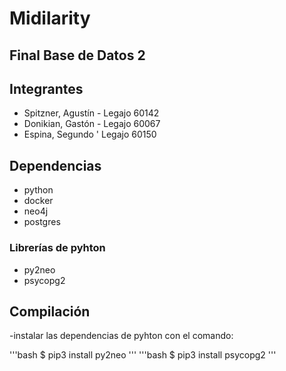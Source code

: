 # Midilarity
## Final Base de Datos 2
## Integrantes
- Spitzner, Agustín - Legajo 60142
- Donikian, Gastón - Legajo 60067
- Espina, Segundo ' Legajo 60150
## Dependencias
- python
- docker
- neo4j
- postgres
### Librerías de pyhton
- py2neo
- psycopg2
## Compilación
-instalar las dependencias de pyhton con el comando:

'''bash
$ pip3 install py2neo
'''
'''bash
$ pip3 install psycopg2
'''
